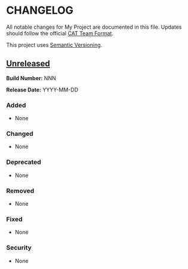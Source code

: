 # CHANGELOG

All notable changes for My Project are documented in this file. Updates should follow the official [CAT Team Format](https://teamdocs.digitalpfizer.com/changlog).

This project uses [Semantic Versioning](http://semver.org/).


## [Unreleased](#)

<!-- Add the Build Number if different from the Version Number -->
**Build Number:** NNN

**Release Date:** YYYY-MM-DD

### Added
- None

### Changed
- None

### Deprecated
- None

### Removed
- None

### Fixed
- None

### Security
- None
